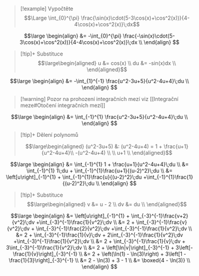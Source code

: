 > [!example] Vypočtěte
> $$\Large \int_{0}^{\pi} \frac{\sin(x)\cdot(5-3\cos(x)+\cos^2(x))}{4-4\cos(x)+\cos^2(x)}\;dx$$

$$\large
\begin{align}
	&= -\int_{0}^{\pi} \frac{-\sin(x)\cdot(5-3\cos(x)+\cos^2(x))}{4-4\cos(x)+\cos^2(x)}\;dx \\
\end{align}
$$

> [!tip]+ Substituce
>$$\large\begin{aligned}
u &= cos(x) \\
du &= -sin(x)dx \\
>\end{aligned}$$

$$\large
\begin{align}
	&= -\int_{1}^{-1} \frac{u^2-3u+5}{u^2-4u+4}\;du \\
\end{align}
$$

>[!warning] Pozor na prohození integračních mezí
>viz [[Integrační meze#Otočení integračních mezí]]

$$\large
\begin{align}
	&= \int_{-1}^{1} \frac{u^2-3u+5}{u^2-4u+4}\;du \\
\end{align}
$$

> [!tip]+ Dělení polynomů
>
>$$\large\begin{aligned}
>(u^2-3u+5) &: (u^2-4u+4) = 1 + \frac{u+1}{u^2-4u+4}\\
>-(u^2-4u+4) \\
>\\
>u+1 \\
>\end{aligned}$$

$$\large
\begin{align}
	&= \int_{-1}^{1} 1 + \frac{u+1}{u^2-4u+4}\;du \\
	&= \int_{-1}^{1} 1\;du + \int_{-1}^{1}\frac{u+1}{(u-2)^2}\;du \\
	&= \left[u\right]_{-1}^{1} + \int_{-1}^{1}\frac{u}{(u-2)^2}\;du +\int_{-1}^{1}\frac{1}{(u-2)^2}\;du \\
\end{align}
$$

> [!tip]+ Substituce
>$$\large\begin{aligned}
v &= u - 2 \\
dv &= du \\
>\end{aligned}$$

$$\large
\begin{align}
	&= \left[u\right]_{-1}^{1} + \int_{-3}^{-1}\frac{v+2}{v^2}\;dv +\int_{-3}^{-1}\frac{1}{v^2}\;dv \\
	&= 2 + \int_{-3}^{-1}\frac{v}{v^2}\;dv + \int_{-3}^{-1}\frac{2}{v^2}\;dv +\int_{-3}^{-1}\frac{1}{v^2}\;dv \\
	&= 2 + \int_{-3}^{-1}\frac{1}{v}\;dv + 2\int_{-3}^{-1}\frac{1}{v^2}\;dv +\int_{-3}^{-1}\frac{1}{v^2}\;dv \\
	&= 2 + \int_{-3}^{-1}\frac{1}{v}\;dv + 3\int_{-3}^{-1}\frac{1}{v^2}\;dv \\
	&= 2 + \left[\ln|v|\right]_{-3}^{-1} + 3\left[-\frac{1}{v}\right]_{-3}^{-1} \\
	&= 2 + \left(\ln(1) - \ln(3)\right) + 3\left[1 -\frac{1}{3}\right]_{-3}^{-1} \\
	&= 2 - \ln(3) + 3 - 1 \\
	&= \boxed{4 - \ln(3)} \\
\end{align}
$$